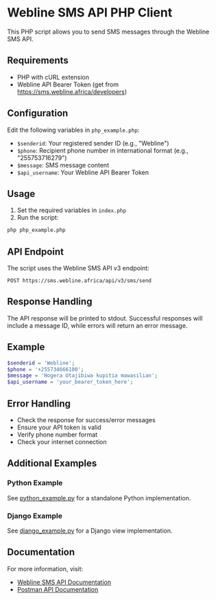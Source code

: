 # Webline SMS API PHP Client

This PHP script allows you to send SMS messages through the Webline SMS API.

## Requirements
- PHP with cURL extension
- Webline API Bearer Token (get from https://sms.webline.africa/developers)

## Configuration
Edit the following variables in `php_example.php`:
- `$senderid`: Your registered sender ID (e.g., "Webline")
- `$phone`: Recipient phone number in international format (e.g., "255753716279")
- `$message`: SMS message content
- `$api_username`: Your Webline API Bearer Token

## Usage
1. Set the required variables in `index.php`
2. Run the script:
```bash
php php_example.php
```

## API Endpoint
The script uses the Webline SMS API v3 endpoint:
```
POST https://sms.webline.africa/api/v3/sms/send
```

## Response Handling
The API response will be printed to stdout. Successful responses will include a message ID, while errors will return an error message.

## Example
```php
$senderid = 'Webline';
$phone = '+255734666100';
$message = 'Hogera Utajibiwa kupitia mawasilian';
$api_username = 'your_bearer_token_here';
```

## Error Handling
- Check the response for success/error messages
- Ensure your API token is valid
- Verify phone number format
- Check your internet connection

## Additional Examples

### Python Example
See [python_example.py](python_example.py) for a standalone Python implementation.

### Django Example
See [django_example.py](django_example.py) for a Django view implementation.

## Documentation
For more information, visit:
- [Webline SMS API Documentation](https://sms.webline.africa/developers)
- [Postman API Documentation](https://documenter.getpostman.com/view/16234601/2s93z9bNL1)
